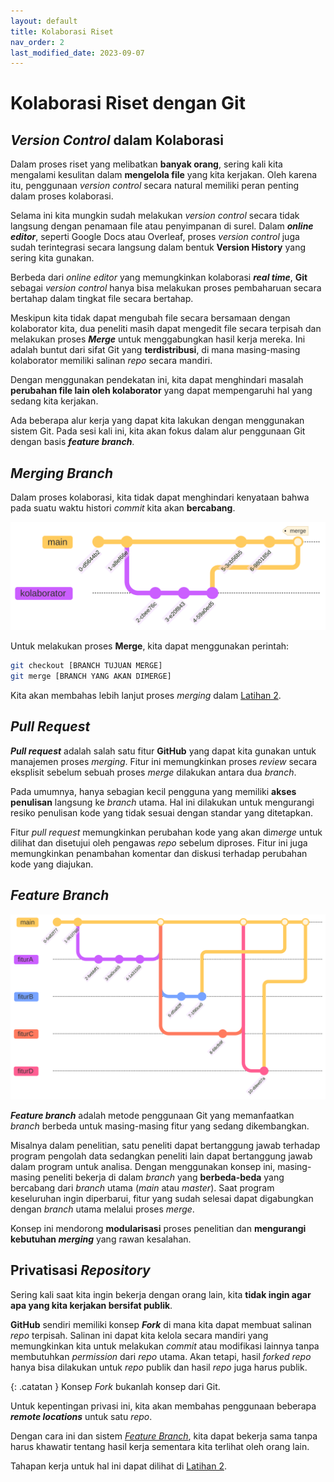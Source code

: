 ```yaml
---
layout: default
title: Kolaborasi Riset
nav_order: 2
last_modified_date: 2023-09-07
---
```

# Kolaborasi Riset dengan Git

## *Version Control* dalam Kolaborasi

Dalam proses riset yang melibatkan **banyak orang**, sering kali kita mengalami kesulitan dalam **mengelola file** yang kita kerjakan. Oleh karena itu, penggunaan *version control* secara natural memiliki peran penting dalam proses kolaborasi.

Selama ini kita mungkin sudah melakukan *version control* secara tidak langsung dengan penamaan file atau penyimpanan di surel. Dalam ***online editor***, seperti Google Docs atau Overleaf, proses *version control* juga sudah terintegrasi secara langsung dalam bentuk **Version History** yang sering kita gunakan.

Berbeda dari *online editor* yang memungkinkan kolaborasi ***real time***, **Git** sebagai *version control* hanya bisa melakukan proses pembaharuan secara bertahap dalam tingkat file secara bertahap.

Meskipun kita tidak dapat mengubah file secara bersamaan dengan kolaborator kita, dua peneliti masih dapat mengedit file secara terpisah dan melakukan proses ***Merge*** untuk menggabungkan hasil kerja mereka. Ini adalah buntut dari sifat Git yang **terdistribusi**, di mana masing-masing kolaborator memiliki salinan *repo* secara mandiri.

Dengan menggunakan pendekatan ini, kita dapat menghindari masalah **perubahan file lain oleh kolaborator** yang dapat mempengaruhi hal yang sedang kita kerjakan.

Ada beberapa alur kerja yang dapat kita lakukan dengan menggunakan sistem Git. Pada sesi kali ini, kita akan fokus dalam alur penggunaan Git dengan basis ***feature branch***.

## *Merging Branch*

Dalam proses kolaborasi, kita tidak dapat menghindari kenyataan bahwa pada suatu waktu histori *commit* kita akan **bercabang**.

![](../assets/images/git-merge.svg)

Untuk melakukan proses **Merge**, kita dapat menggunakan perintah:

```bash
git checkout [BRANCH TUJUAN MERGE]
git merge [BRANCH YANG AKAN DIMERGE]
```

Kita akan membahas lebih lanjut proses *merging* dalam [Latihan 2](/workshop_2/latihan_2.html).

## *Pull Request*

***Pull request*** adalah salah satu fitur **GitHub** yang dapat kita gunakan untuk manajemen proses *merging*. Fitur ini memungkinkan proses *review* secara eksplisit sebelum sebuah proses *merge* dilakukan antara dua *branch*.

Pada umumnya, hanya sebagian kecil pengguna yang memiliki **akses penulisan** langsung ke *branch* utama. Hal ini dilakukan untuk mengurangi resiko penulisan kode yang tidak sesuai dengan standar yang ditetapkan.

Fitur *pull request* memungkinkan perubahan kode yang akan di*merge* untuk dilihat dan disetujui oleh pengawas *repo* sebelum diproses. Fitur ini juga memungkinkan penambahan komentar dan diskusi terhadap perubahan kode yang diajukan.

## *Feature Branch*

![](../assets/images/feature-branch.svg)

***Feature branch*** adalah metode penggunaan Git yang memanfaatkan *branch* berbeda untuk masing-masing fitur yang sedang dikembangkan.

Misalnya dalam penelitian, satu peneliti dapat bertanggung jawab terhadap program pengolah data sedangkan peneliti lain dapat bertanggung jawab dalam program untuk analisa. Dengan menggunakan konsep ini, masing-masing peneliti bekerja di dalam *branch* yang **berbeda-beda** yang bercabang dari *branch* utama (*main* atau *master*). Saat program keseluruhan ingin diperbarui, fitur yang sudah selesai dapat digabungkan dengan *branch* utama melalui proses *merge*.

Konsep ini mendorong **modularisasi** proses penelitian dan **mengurangi kebutuhan *merging*** yang rawan kesalahan.

## Privatisasi *Repository*

Sering kali saat kita ingin bekerja dengan orang lain, kita **tidak ingin agar apa yang kita kerjakan bersifat publik**.

**GitHub** sendiri memiliki konsep ***Fork*** di mana kita dapat membuat salinan *repo* terpisah. Salinan ini dapat kita kelola secara mandiri yang memungkinkan kita untuk melakukan *commit* atau modifikasi lainnya tanpa membutuhkan *permission* dari *repo* utama. Akan tetapi, hasil *forked repo* hanya bisa dilakukan untuk *repo* publik dan hasil *repo* juga harus publik.

{: .catatan }
Konsep *Fork* bukanlah konsep dari Git.

Untuk kepentingan privasi ini, kita akan membahas penggunaan beberapa ***remote locations*** untuk satu *repo*.

Dengan cara ini dan sistem [*Feature Branch*](#feature-branch), kita dapat bekerja sama tanpa harus khawatir tentang hasil kerja sementara kita terlihat oleh orang lain.

Tahapan kerja untuk hal ini dapat dilihat di [Latihan 2](/workshop_2/latihan_2.html).
